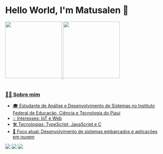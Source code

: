 <h1>Hello World, I'm Matusalen 👋</h1>

<table>
  <a href="https://github.com/watusalen">
  <img height="180em" src="https://github-readme-stats.vercel.app/api?username=watusalen&show_icons=true&theme=tokyonight&include_all_commits=true&count_private=true"/>
  <img height="180em" src="https://github-readme-stats.vercel.app/api/top-langs/?username=watusalen&layout=compact&langs_count=6&theme=tokyonight"/>
</table>
    
### 👨‍💻 Sobre mim
- 🎓 Estudante de Análise e Desenvolvimento de Sistemas no Instituto Federal de Educação, Ciência e Tecnologia do Piauí
- 💡 Interesses: IoT e Web
- 🛠️ Tecnologias: TypeScript, JavaScript e C
- 🎯 Foco atual: Desenvolvimento de sistemas embarcados e aplicações em nuvem

<div> 
  <a href="https://www.instagram.com/matusalen_alves/" target="_blank"><img src="https://img.shields.io/badge/-Instagram-%23E4405F?style=for-the-badge&logo=instagram&logoColor=white" target="_blank"></a>
  <a href = "mailto: matusalencosta09@gmail.com"><img src="https://img.shields.io/badge/-Gmail-%23333?style=for-the-badge&logo=gmail&logoColor=white" target="_blank"></a>
  <a href="https://www.linkedin.com/in/matusalen-alves" target="_blank"><img src="https://img.shields.io/badge/-LinkedIn-%230077B5?style=for-the-badge&logo=linkedin&logoColor=white" target="_blank"></a> 
</div>
